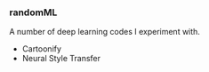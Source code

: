 ### randomML

A number of deep learning codes I experiment with.

* Cartoonify
* Neural Style Transfer

